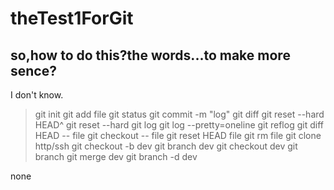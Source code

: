 # theTest1ForGit
## so,how to do this?the words...to make more sence?
I don't know.
>
> git init
> git add file
> git status
> git commit -m "log"
> git diff
> git reset --hard HEAD^
> git reset --hard <commit id>
> git log
> git log --pretty=oneline
> git reflog
> git diff HEAD -- file
> git checkout -- file
> git reset HEAD file
> git rm file
> git clone http/ssh
> git checkout -b dev
> git branch dev
> git checkout dev
> git branch
> git merge dev
> git branch -d dev
>
none
